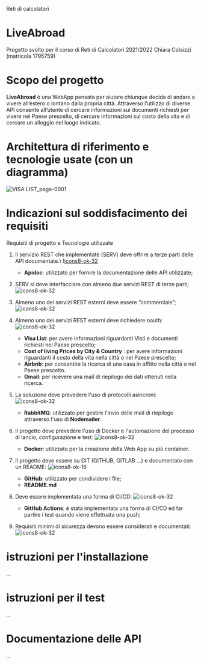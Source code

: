 Reti di calcolatori

# LiveAbroad #
Progetto svolto per il corso di Reti di Calcolatori 2021/2022
Chiara Colaizzi (matricola 1795759)

# Scopo del progetto #

**LiveAbroad** è una WebApp pensata per aiutare chiunque decida di andare a vivere all’estero o lontano dalla propria città.
Attraverso l’utilizzo di diverse API consente all’utente di cercare informazioni sui documenti richiesti per vivere nel Paese prescelto, di cercare informazioni sul costo della vita e di cercare un alloggio nel luogo indicato.


# Architettura di riferimento e tecnologie usate (con un diagramma)
![VISA LIST_page-0001](https://user-images.githubusercontent.com/49658009/195655355-8836e0c2-3bee-4322-adf5-ae0ba3e6e570.jpg)

# Indicazioni sul soddisfacimento dei requisiti

Requisiti di progetto e Tecnologie utilizzate

1. Il servizio REST che implementate (SERV) deve offrire a terze parti delle API documentate.\           \![icons8-ok-32](https://user-images.githubusercontent.com/49658009/195682878-d59bfc7a-c42d-42a3-8ee6-11d1c5d6e435.png)
   * **Apidoc**: utilizzato per fornire la documentazione delle API utilizzate; 

   
2.	SERV si deve interfacciare con almeno due servizi REST di terze parti;![icons8-ok-32](https://user-images.githubusercontent.com/49658009/195682878-d59bfc7a-c42d-42a3-8ee6-11d1c5d6e435.png)


3.	Almeno uno dei servizi REST esterni deve essere “commerciale”;  ![icons8-ok-32](https://user-images.githubusercontent.com/49658009/195682878-d59bfc7a-c42d-42a3-8ee6-11d1c5d6e435.png)

4.	Almeno uno dei servizi REST esterni deve richiedere oauth:  ![icons8-ok-32](https://user-images.githubusercontent.com/49658009/195682878-d59bfc7a-c42d-42a3-8ee6-11d1c5d6e435.png)

   
    * **Visa List**: per avere informazioni riguardanti Visti e documenti richiesti nel Paese prescelto;
    * **Cost of living Prices by City & Country** : per avere informazioni riguardanti il costo della vita nella città o nel Paese prescelto;
    * **Airbnb**: per consentire la ricerca di una casa in affitto nella città o nel Paese prescelto.
    * **Gmail**: per ricevere una mail di riepilogo dei dati ottenuti nella ricerca.

5.	La soluzione deve prevedere l'uso di protocolli asincroni:  ![icons8-ok-32](https://user-images.githubusercontent.com/49658009/195682878-d59bfc7a-c42d-42a3-8ee6-11d1c5d6e435.png)
   
    * **RabbitMQ**: utilizzato per gestire l'invio delle mail di riepilogo attraverso l'uso di **Nodemailer**.

6.	Il progetto deve prevedere l'uso di Docker e l'automazione del processo di lancio, configurazione e test: ![icons8-ok-32](https://user-images.githubusercontent.com/49658009/195682878-d59bfc7a-c42d-42a3-8ee6-11d1c5d6e435.png)
   
    * **Docker**: utilizzato per la creazione della Web App su più container.

7.	Il progetto deve essere su GIT (GITHUB, GITLAB ...) e documentato con un README:  ![icons8-ok-16](https://user-images.githubusercontent.com/49658009/195682878-d59bfc7a-c42d-42a3-8ee6-11d1c5d6e435.png)
    
      *	**GitHub**: utilizzato per condividere i file;
      * **README.md**

8.	Deve essere implementata una forma di CI/CD:  ![icons8-ok-32](https://user-images.githubusercontent.com/49658009/195682878-d59bfc7a-c42d-42a3-8ee6-11d1c5d6e435.png)
    
      * **GitHub Actions**: è stata implementata una forma di CI/CD ed far partire i test quando viene effettuata una push;

9.	Requisiti minimi di sicurezza devono essere considerati e documentati:  ![icons8-ok-32](https://user-images.githubusercontent.com/49658009/195682878-d59bfc7a-c42d-42a3-8ee6-11d1c5d6e435.png)

# istruzioni per l'installazione
...

# istruzioni per il test
...

# Documentazione delle API
...
